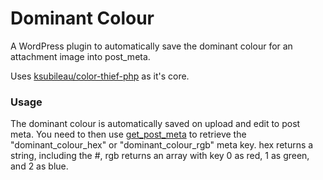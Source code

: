 # Dominant Colour
A WordPress plugin to automatically save the dominant colour for an attachment image into post_meta.

Uses [ksubileau/color-thief-php](https://github.com/ksubileau/color-thief-php) as it's core.

### Usage

The dominant colour is automatically saved on upload and edit to post meta.
You need to then use [get_post_meta](https://developer.wordpress.org/reference/functions/get_post_meta/) to retrieve the "dominant_colour_hex" or "dominant_colour_rgb" meta key. hex returns a string, including the #, rgb returns an array with key 0 as red, 1 as green, and 2 as blue.

